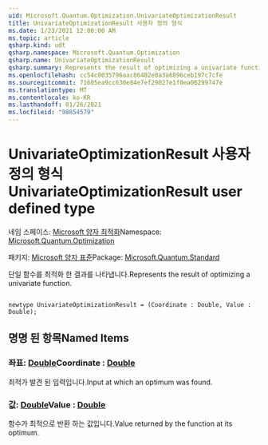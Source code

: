 ```yaml
---
uid: Microsoft.Quantum.Optimization.UnivariateOptimizationResult
title: UnivariateOptimizationResult 사용자 정의 형식
ms.date: 1/23/2021 12:00:00 AM
ms.topic: article
qsharp.kind: udt
qsharp.namespace: Microsoft.Quantum.Optimization
qsharp.name: UnivariateOptimizationResult
qsharp.summary: Represents the result of optimizing a univariate function.
ms.openlocfilehash: cc54c0035796aac86482e8a3a6896ceb197c7cfe
ms.sourcegitcommit: 71605ea9cc630e84e7ef29027e1f0ea06299747e
ms.translationtype: MT
ms.contentlocale: ko-KR
ms.lasthandoff: 01/26/2021
ms.locfileid: "98854579"
---
```

# <a name="univariateoptimizationresult-user-defined-type"></a><span data-ttu-id="8ab6e-102">UnivariateOptimizationResult 사용자 정의 형식</span><span class="sxs-lookup"><span data-stu-id="8ab6e-102">UnivariateOptimizationResult user defined type</span></span>

<span data-ttu-id="8ab6e-103">네임 스페이스: [Microsoft 양자 최적화](xref:Microsoft.Quantum.Optimization)</span><span class="sxs-lookup"><span data-stu-id="8ab6e-103">Namespace: [Microsoft.Quantum.Optimization](xref:Microsoft.Quantum.Optimization)</span></span>

<span data-ttu-id="8ab6e-104">패키지: [Microsoft 양자 표준](https://nuget.org/packages/Microsoft.Quantum.Standard)</span><span class="sxs-lookup"><span data-stu-id="8ab6e-104">Package: [Microsoft.Quantum.Standard](https://nuget.org/packages/Microsoft.Quantum.Standard)</span></span>


<span data-ttu-id="8ab6e-105">단일 함수를 최적화 한 결과를 나타냅니다.</span><span class="sxs-lookup"><span data-stu-id="8ab6e-105">Represents the result of optimizing a univariate function.</span></span>

```qsharp

newtype UnivariateOptimizationResult = (Coordinate : Double, Value : Double);
```



## <a name="named-items"></a><span data-ttu-id="8ab6e-106">명명 된 항목</span><span class="sxs-lookup"><span data-stu-id="8ab6e-106">Named Items</span></span>

### <a name="coordinate--double"></a><span data-ttu-id="8ab6e-107">좌표: [Double](xref:microsoft.quantum.lang-ref.double)</span><span class="sxs-lookup"><span data-stu-id="8ab6e-107">Coordinate : [Double](xref:microsoft.quantum.lang-ref.double)</span></span>

<span data-ttu-id="8ab6e-108">최적가 발견 된 입력입니다.</span><span class="sxs-lookup"><span data-stu-id="8ab6e-108">Input at which an optimum was found.</span></span>
### <a name="value--double"></a><span data-ttu-id="8ab6e-109">값: [Double](xref:microsoft.quantum.lang-ref.double)</span><span class="sxs-lookup"><span data-stu-id="8ab6e-109">Value : [Double](xref:microsoft.quantum.lang-ref.double)</span></span>

<span data-ttu-id="8ab6e-110">함수가 최적으로 반환 하는 값입니다.</span><span class="sxs-lookup"><span data-stu-id="8ab6e-110">Value returned by the function at its optimum.</span></span>
